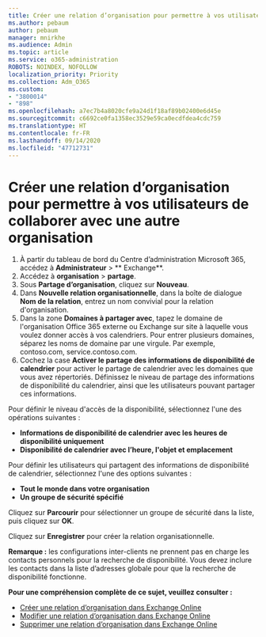 ```yaml
---
title: Créer une relation d’organisation pour permettre à vos utilisateurs de collaborer avec une autre organisation
ms.author: pebaum
author: pebaum
manager: mnirkhe
ms.audience: Admin
ms.topic: article
ms.service: o365-administration
ROBOTS: NOINDEX, NOFOLLOW
localization_priority: Priority
ms.collection: Adm_O365
ms.custom:
- "3800014"
- "898"
ms.openlocfilehash: a7ec7b4a8020cfe9a24d1f18af89b02400e6d45e
ms.sourcegitcommit: c6692ce0fa1358ec3529e59ca0ecdfdea4cdc759
ms.translationtype: HT
ms.contentlocale: fr-FR
ms.lasthandoff: 09/14/2020
ms.locfileid: "47712731"
---
```

# <a name="create-an-organization-relationship-to-allow-your-users-to-collaborate-with-another-organization"></a>Créer une relation d’organisation pour permettre à vos utilisateurs de collaborer avec une autre organisation

1. À partir du tableau de bord du Centre d’administration Microsoft 365, accédez à **Administrateur** > ** Exchange**.
2. Accédez à **organisation** > **partage**.
3. Sous **Partage d’organisation**, cliquez sur **Nouveau**.
4. Dans **Nouvelle relation organisationnelle**, dans la boîte de dialogue **Nom de la relation**, entrez un nom convivial pour la relation d'organisation.
5. Dans la zone **Domaines à partager avec**, tapez le domaine de l'organisation Office 365 externe ou Exchange sur site à laquelle vous voulez donner accès à vos calendriers. Pour entrer plusieurs domaines, séparez les noms de domaine par une virgule. Par exemple, contoso.com, service.contoso.com.
6. Cochez la case **Activer le partage des informations de disponibilité de calendrier** pour activer le partage de calendrier avec les domaines que vous avez répertoriés. Définissez le niveau de partage des informations de disponibilité du calendrier, ainsi que les utilisateurs pouvant partager ces informations.  

Pour définir le niveau d'accès de la disponibilité, sélectionnez l'une des opérations suivantes :

- **Informations de disponibilité de calendrier avec les heures de disponibilité uniquement**
- **Disponibilité de calendrier avec l’heure, l'objet et emplacement**  

 Pour définir les utilisateurs qui partagent des informations de disponibilité de calendrier, sélectionnez l'une des options suivantes :

- **Tout le monde dans votre organisation**
- **Un groupe de sécurité spécifié**  

Cliquez sur **Parcourir** pour sélectionner un groupe de sécurité dans la liste, puis cliquez sur **OK**.

Cliquez sur **Enregistrer** pour créer la relation organisationnelle.  

**Remarque :** les configurations inter-clients ne prennent pas en charge les contacts personnels pour la recherche de disponibilité. Vous devez inclure les contacts dans la liste d’adresses globale pour que la recherche de disponibilité fonctionne.

**Pour une compréhension complète de ce sujet, veuillez consulter :**

- [Créer une relation d’organisation dans Exchange Online](https://docs.microsoft.com/exchange/sharing/organization-relationships/create-an-organization-relationship)
- [Modifier une relation d’organisation dans Exchange Online](https://docs.microsoft.com/exchange/sharing/organization-relationships/modify-an-organization-relationship)
- [Supprimer une relation d’organisation dans Exchange Online](https://docs.microsoft.com/exchange/sharing/organization-relationships/remove-an-organization-relationship)
